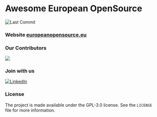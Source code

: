 # Awesome European OpenSource

![Last Commit](https://img.shields.io/github/last-commit/European-OpenSource/awesome-opensource-projects/main)

### Website [europeanopensource.eu](https://europeanopensource.eu)

### Our Contributors

<a href="https://github.com/European-OpenSource/awesome-opensource-projects/graphs/contributors"> <img src="https://contrib.rocks/image?repo=European-OpenSource/awesome-opensource-projects" /> </a>

### Join with us

[![LinkedIn](https://img.shields.io/badge/Linkedin-0A66C2?style=for-the-badge&logo=linkedin&logoColor=white)](https://www.linkedin.com/company/european-opensource)

### License

The project is made available under the GPL-3.0 license. See the `LICENSE` file for more information.
